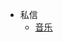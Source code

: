<!-- _navbar.md -->

* 私信
  <!-- * [CSDN](https://blog.csdn.net/Bzmer) -->
  <!-- * [Github](https://github.com/EZ4Jam1n) -->
  * [音乐](http://zheming.link)
  <!-- * [掘金地址](https://juejin.cn/user/2770425031690333/posts) -->
  <!-- * [Gitee地址](https://gitee.com/ysgdaydayup) -->


<!-- * 友情链接
  * [Docsify](https://docsify.js.org/#/)
  * [博客园](https://www.cnblogs.com/)
  * [Markdown 基本语法](https://markdown.com.cn/basic-syntax/) -->


